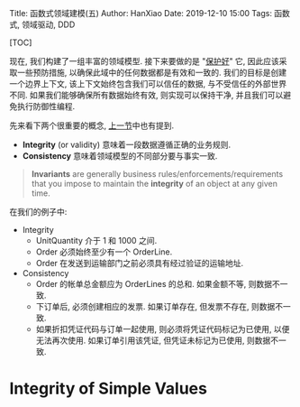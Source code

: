 Title: 函数式领域建模(五)
Author: HanXiao
Date: 2019-12-10 15:00
Tags: 函数式, 领域驱动, DDD

[TOC]

现在, 我们构建了一组丰富的领域模型. 接下来要做的是 "[保护好](http://www.smallcpp.cn/han-shu-shi-ling-yu-jian-mo-er.html#trust-boundaries-and-validation)" 它, 因此应该采取一些预防措施, 以确保此域中的任何数据都是有效和一致的. 我们的目标是创建一个边界上下文, 该上下文始终包含我们可以信任的数据, 与不受信任的外部世界不同. 如果我们能够确保所有数据始终有效, 则实现可以保持干净, 并且我们可以避免执行防御性编程.

先来看下两个很重要的概念, [上一节](http://www.smallcpp.cn/han-shu-shi-ling-yu-jian-mo-si.html#aggregates-enforce-consistency-and-invariants)中也有提到.

- **Integrity** (or validity) 意味着一段数据遵循正确的业务规则.
- **Consistency** 意味着领域模型的不同部分要与事实一致.

> **Invariants** are generally business rules/enforcements/requirements that you impose to maintain the **integrity** of an object at any given time.

在我们的例子中:

- Integrity
  - UnitQuantity 介于 1 和 1000 之间.
  - Order 必须始终至少有一个 OrderLine.
  - Order 在发送到运输部门之前必须具有经过验证的运输地址.
- Consistency
  - Order 的帐单总金额应为 OrderLines 的总和. 如果金额不等, 则数据不一致.
  - 下订单后, 必须创建相应的发票. 如果订单存在, 但发票不存在, 则数据不一致.
  - 如果折扣凭证代码与订单一起使用, 则必须将凭证代码标记为已使用, 以便无法再次使用. 如果订单引用该凭证, 但凭证未标记为已使用, 则数据不一致.

# Integrity of Simple Values
